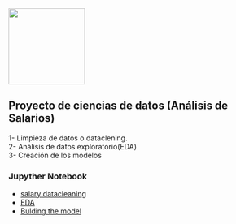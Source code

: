 <img src="https://github.com/luishernand/pandas_fundamentals/blob/master/logo4.JPG?raw=true" height = 150 width=150 alt=" ">  

## Proyecto de ciencias de datos (Análisis de Salarios)  

1- Limpieza de datos o dataclening.  
2- Análisis de datos exploratorio(EDA)  
3- Creación de los modelos  

### Jupyther Notebook  

- [salary datacleaning](https://nbviewer.jupyter.org/github/luishernand/proyecto-ciencia-de-datos-paying-number/blob/master/EDA.ipynb)
- [EDA](https://nbviewer.jupyter.org/github/luishernand/proyecto-ciencia-de-datos-paying-number/blob/master/EDA.ipynb)
- [Bulding the model](https://nbviewer.jupyter.org/github/luishernand/proyecto-ciencia-de-datos-paying-number/blob/master/model_builnding.ipynb)
